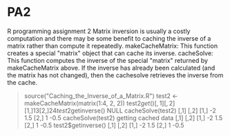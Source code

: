 # PA2
R programming assignment 2
Matrix inversion is usually a costly computation and there may be some benefit to caching the inverse of a matrix rather than compute it repeatedly.
makeCacheMatrix: This function creates a special "matrix" object that can cache its inverse.
cacheSolve: This function computes the inverse of the special "matrix" returned by makeCacheMatrix above. If the inverse has already been calculated (and the matrix has not changed), then the cachesolve retrieves the inverse from the cache.
> source("Caching_the_Inverse_of_a_Matrix.R")
> test2 <- makeCacheMatrix(matrix(1:4, 2, 2))
> test2$get()
     [,1] [,2]
[1,]    1    3
[2,]    2    4
> test2$getinverse()
NULL
> cacheSolve(test2)
     [,1] [,2]
[1,]   -2  1.5
[2,]    1 -0.5
> cacheSolve(test2)
getting cached data
     [,1] [,2]
[1,]   -2  1.5
[2,]    1 -0.5
> test2$getinverse()
     [,1] [,2]
[1,]   -2  1.5
[2,]    1 -0.5
